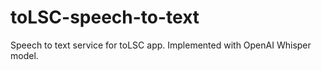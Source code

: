 # toLSC-speech-to-text
Speech to text service for toLSC app. Implemented with OpenAI Whisper model. 
